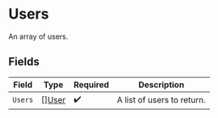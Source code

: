 # Users

An array of users.


## Fields

| Field                                 | Type                                  | Required                              | Description                           |
| ------------------------------------- | ------------------------------------- | ------------------------------------- | ------------------------------------- |
| `Users`                               | [][User](../../models/shared/user.md) | :heavy_check_mark:                    | A list of users to return.            |